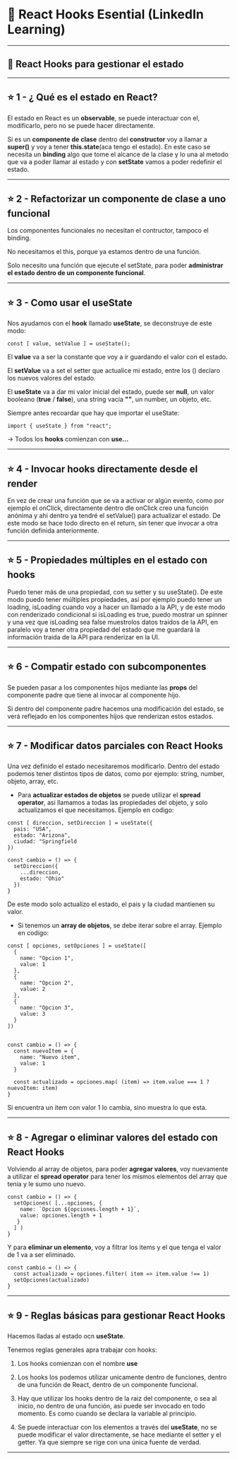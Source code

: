 # :book: React Hooks Esential (LinkedIn Learning)

---

## :star2: React Hooks para gestionar el estado

---

## :star: 1 - ¿ Qué es el estado en React?

El estado en React es un **observable**, se puede interactuar con el, modificarlo, pero no se puede hacer directamente.

Si es un **componente de clase** dentro del **constructor** voy a llamar a **super()** y voy a tener **this.state**(aca tengo el estado). En este caso se necesita un **binding** algo que tome el alcance de la clase y lo una al metodo que va a poder llamar al estado y con **setState** vamos a poder redefinir el estado.



---

## :star: 2 - Refactorizar un componente de clase a uno funcional


Los componentes funcionales no necesitan el contructor, tampoco el binding.

No necesitamos el this, porque ya estamos dentro de una función.

Solo necesito una función que ejecute el setState, para poder **administrar el estado dentro de un componente funcional**.

---

## :star: 3 - Como usar el useState

Nos ayudamos con el **hook** llamado **useState**, se deconstruye de este modo:

```JSX
const [ value, setValue ] = useState();
```

El **value** va a ser la constante que voy a ir guardando el valor con el estado.

El **setValue** va a set el setter que actualice mi estado, entre los () declaro los nuevos valores del estado.

El **useState** va a dar mi valor inicial del estado, puede ser **null**, un valor booleano (**true** / **false**), una string vacía **""**, un number, un objeto, etc.

Siempre antes recoardar que hay que importar el useState: 
```JSX
import { useState } from "react";
```

-> Todos los **hooks** comienzan con **use...**

---

## :star: 4 - Invocar hooks directamente desde el render

En vez de crear una función que se va a activar or algún evento, como por ejemplo el onClick, directamente dentro dle onClick creo una función anónima y ahi dentro ya tendré el setValue() para actualizar el estado. De este modo se hace todo directo en el return, sin tener que invocar a otra función definida anteriormente.

---

## :star: 5 - Propiedades múltiples en el estado con hooks

Puedo tener más de una propiedad, con su setter y su useState(). De este modo puedo tener múltiples propiedades, así por ejemplo puedo tener un loading, isLoading cuando voy a hacer un llamado a la API, y de este modo con renderizado condicional si isLoading es true, puedo mostrar un spinner y una vez que isLoading sea false muestrolos datos traidos de la API, en paralelo voy a tener otra propiedad del estado que me guardará la información traida de la API para renderizar en la UI.

---

## :star: 6 - Compatir estado con subcomponentes

Se pueden pasar a los componentes hijos mediante las **props** del componente padre que tiene al invocar al componente hijo.

Si dentro del componente padre hacemos una modificación del estado, se verá reflejado en los componentes hijos que renderizan estos estados.

---

## :star:  7 - Modificar datos parciales con React Hooks

Una vez definido el estado necesitaremos modificarlo. Dentro del estado podemos tener distintos tipos de datos, como por ejemplo: string, number, objeto, array, etc.

- Para **actualizar estados de objetos** se puede utilizar el **spread operator**, asi llamamos a todas las propiedades del objeto, y solo actualizamos el que necesitamos. Ejemplo en codigo:


```JSX
const [ direccion, setDireccion ] = useState({
  pais: "USA",
  estado: "Arizona",
  ciudad: "Springfield
})

const cambio = () => {
  setDireccion({
    ...direccion,
    estado: "Ohio"
  })
}
```

De este modo solo actualizo el estado, el pais y la ciudad mantienen su valor.


- Si tenemos un **array de objetos**, se debe iterar sobre el array. Ejemplo en codigo:

```JSX
const [ opciones, setOpciones ] = useState([
  {
    name: "Opcion 1",
    value: 1
  },
  {
    name: "Opcion 2",
    value: 2
  },
  {
    name: "Opcion 3",
    value: 3
  }
])


const cambio = () => {
  const nuevoItem = {
    name: "Nuevo item",
    value: 1
  }
  
  const actualizado = opciones.map( (item) => item.value === 1 ? nuevoItem: item)
}
```

Si encuentra un item con valor 1 lo cambia, sino muestra lo que esta.

---

## :star: 8 - Agregar o eliminar valores del estado con React Hooks

Volviendo al array de objetos, para poder **agregar valores**, voy nuevamente a utilizar el **spread operator** para tener los mismos elementos del array que tenia y le sumo uno nuevo.

```JSX
const cambio = () => {
  setOpciones( [...opciones, { 
    name: `Opcion ${opciones.length + 1}`, 
    value: opciones.length + 1
   } 
  ] )
}
```

Y para **eliminar un elemento**, voy a filtrar los items y el que tenga el valor de 1 va a ser eliminado.

```JSX
const cambio = () => {
  const actualizado = opciones.filter( item => item.value !== 1)
  setOpciones(actualizado)
}
```


----

## :star: 9 - Reglas básicas para gestionar React Hooks


Hacemos lladas al estado ocn **useState**.

Tenemos reglas generales apra trabajar con hooks:

1. Los hooks comienzan con el nombre **use**

2. Los hooks los podemos utilizar unicamente dentro de funciones, dentro de una función de React, dentro de un componente funcional.

3. Hay que utilizar los hooks dentro de la raiz del componente, o sea al inicio, no dentro de una función, asi puede ser invocado en todo momento. Es como cuando se declara la variable al principio.

4. Se puede interactuar con los elementos a través del **useState**, no se puede modificar el valor directamente, se hace mediante el setter y el getter. Ya que siempre se rige con una única fuente de verdad.



---

